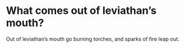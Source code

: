 # What comes out of leviathan’s mouth?

Out of leviathan’s mouth go burning torches, and sparks of fire leap out.
